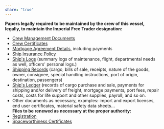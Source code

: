 ```yaml
---
share: "true"
---
```

**Papers legally required to be maintained by the crew of this vessel, legally, to maintain the Imperial Free Trader designation:**  
- [Crew Management Documents](./Crew%20Management%20Documents.md)  
- [Crew Certificates](./Crew%20Certificates.md)  
- [Mortgage Agreement Details](./Mortgage%20Agreement%20Details.md), including payments  
- [Ship Insurance Policy](./Ship%20Insurance%20Policy.md)  
- [Ship's Logs](../Ship's%20Logs.md) (summary logs of maintenance, flight, departmental needs as well, officers' personal logs.)  
- [Shipping Records](../Shipping%20Records.md) (cargo, bills of sale, receipts, nature of the goods, owner, consignee, special handling instructions, port of origin, destination, passengers)  
- [Ship's Ledger](../Ship's%20Ledger.md) (records of cargo purchase and sale, payments for shipping and/or delivery of freight, mortgage payments, port fees, repair costs, costs for life support and other supplies, payroll, and so on.  
- Other documents as necessary, examples: import and export licenses, end user certificates, material safety data sheets…  
**Files to be renewed as necessary at the proper authority:**  
- [Registration](./Registration.md)  
- [Spaceworthiness Certificates](./Spaceworthiness%20Certificates.md)